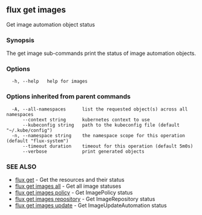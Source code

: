 ## flux get images

Get image automation object status

### Synopsis

The get image sub-commands print the status of image automation objects.

### Options

```
  -h, --help   help for images
```

### Options inherited from parent commands

```
  -A, --all-namespaces      list the requested object(s) across all namespaces
      --context string      kubernetes context to use
      --kubeconfig string   path to the kubeconfig file (default "~/.kube/config")
  -n, --namespace string    the namespace scope for this operation (default "flux-system")
      --timeout duration    timeout for this operation (default 5m0s)
      --verbose             print generated objects
```

### SEE ALSO

* [flux get](flux_get.md)	 - Get the resources and their status
* [flux get images all](flux_get_images_all.md)	 - Get all image statuses
* [flux get images policy](flux_get_images_policy.md)	 - Get ImagePolicy status
* [flux get images repository](flux_get_images_repository.md)	 - Get ImageRepository status
* [flux get images update](flux_get_images_update.md)	 - Get ImageUpdateAutomation status

